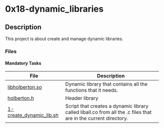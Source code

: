 # 0x18-dynamic_libraries

## Description

This project is about create and manage dynamic libraries.

### Files

#### Mandatory Tasks

| File | Description |
| ------ | ------ |
| [libholberton.so](0x18-dynamic_libraries/libholberton.so) | Dynamic library that contains all the functions that it needs. |
| [holberton.h](0x18-dynamic_libraries/holberton.h) | Header library |
| [1-create_dynamic_lib.sh](0x18-dynamic_libraries/1-create_dynamic_lib.sh) | Script that creates a dynamic library called liball.co from all the .c files that are in the current directory. |
